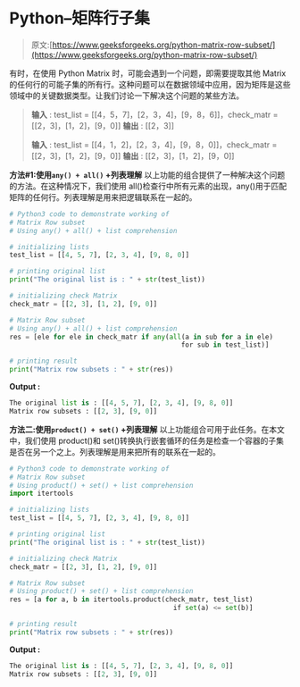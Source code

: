 # Python–矩阵行子集

> 原文:[https://www.geeksforgeeks.org/python-matrix-row-subset/](https://www.geeksforgeeks.org/python-matrix-row-subset/)

有时，在使用 Python Matrix 时，可能会遇到一个问题，即需要提取其他 Matrix 的任何行的可能子集的所有行。这种问题可以在数据领域中应用，因为矩阵是这些领域中的关键数据类型。让我们讨论一下解决这个问题的某些方法。

> **输入** : test_list = [[4，5，7]，[2，3，4]，[9，8，6]]，check_matr = [[2，3]，[1，2]，[9，0]]
> **输出** : [[2，3]]
> 
> **输入** : test_list = [[4，1，2]，[2，3，4]，[9，8，0]]，check_matr = [[2，3]，[1，2]，[9，0]]
> **输出** : [[2，3]，[1，2]，[9，0]]

**方法#1:使用`any() + all()` +列表理解**
以上功能的组合提供了一种解决这个问题的方法。在这种情况下，我们使用 all()检查行中所有元素的出现，any()用于匹配矩阵的任何行。列表理解是用来把逻辑联系在一起的。

```py
# Python3 code to demonstrate working of 
# Matrix Row subset
# Using any() + all() + list comprehension

# initializing lists
test_list = [[4, 5, 7], [2, 3, 4], [9, 8, 0]]

# printing original list
print("The original list is : " + str(test_list))

# initializing check Matrix
check_matr = [[2, 3], [1, 2], [9, 0]]

# Matrix Row subset
# Using any() + all() + list comprehension
res = [ele for ele in check_matr if any(all(a in sub for a in ele)
                                           for sub in test_list)]

# printing result 
print("Matrix row subsets : " + str(res)) 
```

**Output :**

```py
The original list is : [[4, 5, 7], [2, 3, 4], [9, 8, 0]]
Matrix row subsets : [[2, 3], [9, 0]]

```

**方法二:使用`product() + set()` +列表理解**
以上功能组合可用于此任务。在本文中，我们使用 product()和 set()转换执行嵌套循环的任务是检查一个容器的子集是否在另一个之上。列表理解是用来把所有的联系在一起的。

```py
# Python3 code to demonstrate working of 
# Matrix Row subset
# Using product() + set() + list comprehension
import itertools

# initializing lists
test_list = [[4, 5, 7], [2, 3, 4], [9, 8, 0]]

# printing original list
print("The original list is : " + str(test_list))

# initializing check Matrix
check_matr = [[2, 3], [1, 2], [9, 0]]

# Matrix Row subset
# Using product() + set() + list comprehension
res = [a for a, b in itertools.product(check_matr, test_list)
                                         if set(a) <= set(b)]

# printing result 
print("Matrix row subsets : " + str(res)) 
```

**Output :**

```py
The original list is : [[4, 5, 7], [2, 3, 4], [9, 8, 0]]
Matrix row subsets : [[2, 3], [9, 0]]

```